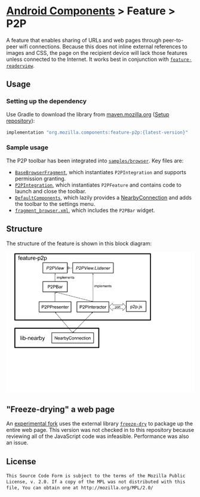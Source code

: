 # [Android Components](../../../README.md) > Feature > P2P

A feature that enables sharing of URLs and web pages through peer-to-peer wifi
connections. Because this does not inline external references to images and CSS,
the page on the recipient device will lack those features unless connected to the Internet.
It works best in conjunction with [`feature-readerview`](../readerview).

## Usage

### Setting up the dependency

Use Gradle to download the library from [maven.mozilla.org](https://maven.mozilla.org/) ([Setup repository](../../../README.md#maven-repository)):

```Groovy
implementation "org.mozilla.components:feature-p2p:{latest-version}"
```

### Sample usage

The P2P toolbar has been integrated into [`samples/browser`](../../../samples/browser). Key files are:

* [`BaseBrowserFragment`](../../../samples/browser/src/main/java/org/mozilla/samples/browser/BaseBrowserFragment.kt),
which instantiates `P2PIntegration` and supports permission granting.
* [`P2PIntegration`](../../../samples/browser/src/main/java/org/mozilla/samples/browser/integration/P2PIntegration.kt),
which instantiates `P2PFeature` and contains code to launch and close the toolbar.
* [`DefaultComponents`](../../../samples/browser/src/main/java/org/mozilla/samples/browser/DefaultComponents.kt), which lazily provides a 
[NearbyConnection](../../components/lib/nearby/src/main/java/mozilla/components/lib/nearby/NearbyConnection.kt) and adds the toolbar to the settings menu.
* [`fragment_browser.xml`](../../../samples/browser/src/main/res/layout/fragment_browser.xml), which includes the `P2PBar` widget.

## Structure

The structure of the feature is shown in this block diagram:

![block diagram](docs/feature-p2p-block-diagram.png)

## "Freeze-drying" a web page

An [experimental fork](https://github.com/espertus/android-components/tree/p2p-freeze-dry) uses the 
external library [`freeze-dry`](https://github.com/WebMemex/freeze-dry) to package up the entire 
web page. This version was not checked in to this repository because reviewing all of the JavaScript 
code was infeasible. Performance was also an issue.

## License

    This Source Code Form is subject to the terms of the Mozilla Public
    License, v. 2.0. If a copy of the MPL was not distributed with this
    file, You can obtain one at http://mozilla.org/MPL/2.0/
